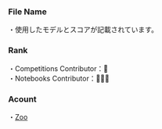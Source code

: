 ### File Name
・使用したモデルとスコアが記載されています。

### Rank
・Competitions Contributor：🥉<br>
・Notebooks Contributor：🥈🥈🥉

### Acount
・[Zoo](https://www.kaggle.com/yshiml)

